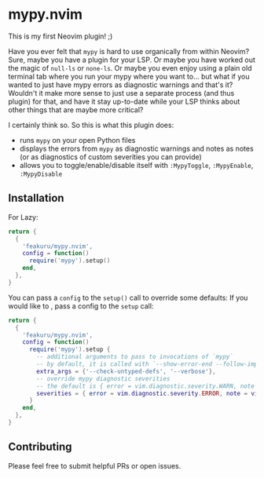 # mypy.nvim

This is my first Neovim plugin! ;)

Have you ever felt that `mypy` is hard to use organically from within Neovim?
Sure, maybe you have a plugin for your LSP. Or maybe you have worked out the magic of `null-ls` or `none-ls`. Or maybe you even enjoy using a plain old terminal tab where you run your mypy where you want to... but what if you wanted to just have mypy errors as diagnostic warnings and that's it?
Wouldn't it make more sense to just use a separate process (and thus plugin) for that, and have it stay up-to-date while your LSP thinks about other things that are maybe more critical?

I certainly think so. So this is what this plugin does:
* runs `mypy` on your open Python files
* displays the errors from `mypy` as diagnostic warnings and notes as notes (or as diagnostics of custom severities you can provide)
* allows you to toggle/enable/disable itself with `:MypyToggle`, `:MypyEnable`, `:MypyDisable`

## Installation

For Lazy:
```lua
return {
  {
    'feakuru/mypy.nvim',
    config = function()
      require('mypy').setup()
    end,
  },
}
```

You can pass a `config` to the `setup()` call to override some defaults:
If you would like to , pass a config to the `setup` call:

```lua
return {
  {
    'feakuru/mypy.nvim',
    config = function()
      require('mypy').setup {
        -- additional arguments to pass to invocations of `mypy`
        -- by default, it is called with `--show-error-end --follow-imports=silent`
        extra_args = {'--check-untyped-defs', '--verbose'},
        -- override mypy diagnostic severities
        -- the default is { error = vim.diagnostic.severity.WARN, note = vim.diagnostic.severity.HINT }
        severities = { error = vim.diagnostic.severity.ERROR, note = vim.diagnostic.severity.INFO },
      }
    end,
  },
}

```

## Contributing

Please feel free to submit helpful PRs or open issues.
